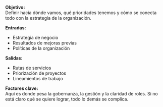**Objetivo:**  
Definir hacia dónde vamos, qué prioridades tenemos y cómo se conecta todo con la estrategia de la organización.

**Entradas:**  
- Estrategia de negocio  
- Resultados de mejoras previas  
- Políticas de la organización  

**Salidas:**  
- Rutas de servicios  
- Priorización de proyectos  
- Lineamientos de trabajo  

**Factores clave:**  
Aquí es donde pesa la gobernanza, la gestión y la claridad de roles. Si no está claro qué se quiere lograr, todo lo demás se complica.
